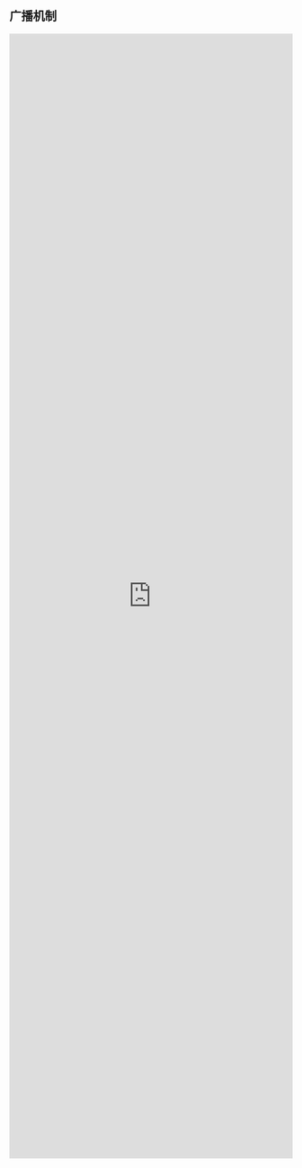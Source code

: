 ## 广播机制

<iframe style="min-height:2000px" width="100%" scrolling="auto" title="AntHubTC" src="https://nbviewer.org/github/AntHubTC/AntHubTC.github.io/blob/master/NumPy/jupterDoc/broadcasting.ipynb" frameborder="no" loading="lazy" allowtransparency="true" allowfullscreen="true"></iframe>
